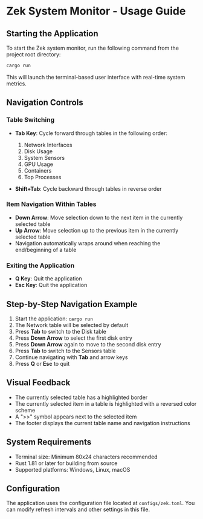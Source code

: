 # Zek System Monitor - Usage Guide

## Starting the Application

To start the Zek system monitor, run the following command from the project root directory:

```bash
cargo run
```

This will launch the terminal-based user interface with real-time system metrics.

## Navigation Controls

### Table Switching

- **Tab Key**: Cycle forward through tables in the following order:
  1. Network Interfaces
  2. Disk Usage
  3. System Sensors
  4. GPU Usage
  5. Containers
  6. Top Processes

- **Shift+Tab**: Cycle backward through tables in reverse order

### Item Navigation Within Tables

- **Down Arrow**: Move selection down to the next item in the currently selected table
- **Up Arrow**: Move selection up to the previous item in the currently selected table
- Navigation automatically wraps around when reaching the end/beginning of a table

### Exiting the Application

- **Q Key**: Quit the application
- **Esc Key**: Quit the application

## Step-by-Step Navigation Example

1. Start the application: `cargo run`
2. The Network table will be selected by default
3. Press **Tab** to switch to the Disk table
4. Press **Down Arrow** to select the first disk entry
5. Press **Down Arrow** again to move to the second disk entry
6. Press **Tab** to switch to the Sensors table
7. Continue navigating with **Tab** and arrow keys
8. Press **Q** or **Esc** to quit

## Visual Feedback

- The currently selected table has a highlighted border
- The currently selected item in a table is highlighted with a reversed color scheme
- A ">>" symbol appears next to the selected item
- The footer displays the current table name and navigation instructions

## System Requirements

- Terminal size: Minimum 80x24 characters recommended
- Rust 1.81 or later for building from source
- Supported platforms: Windows, Linux, macOS

## Configuration

The application uses the configuration file located at `configs/zek.toml`. You can modify refresh intervals and other settings in this file.